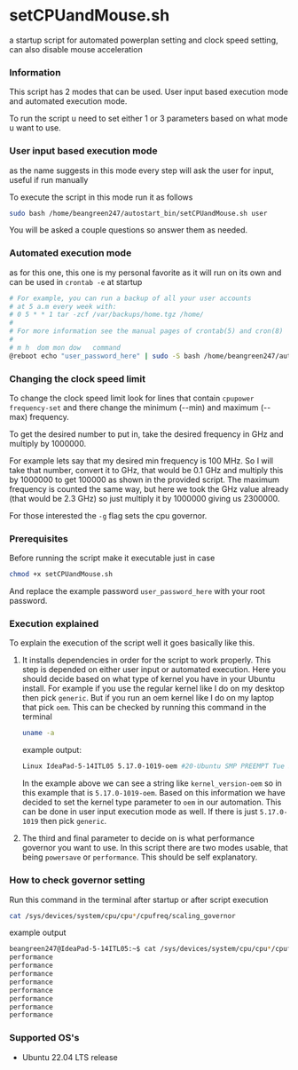 # setCPUandMouse.sh
a startup script for automated powerplan setting and clock speed setting, can also disable mouse acceleration

### Information
This script has 2 modes that can be used. User input based execution mode and automated execution mode.

To run the script u need to set either 1 or 3 parameters based on what mode u want to use.

### User input based execution mode
as the name suggests in this mode every step will ask the user for input, useful if run manually

To execute the script in this mode run it as follows
```bash
sudo bash /home/beangreen247/autostart_bin/setCPUandMouse.sh user
```

You will be asked a couple questions so answer them as needed.

### Automated execution mode
as for this one, this one is my personal favorite as it will run on its own and can be used in `crontab -e` at startup
```bash
# For example, you can run a backup of all your user accounts
# at 5 a.m every week with:
# 0 5 * * 1 tar -zcf /var/backups/home.tgz /home/
#
# For more information see the manual pages of crontab(5) and cron(8)
#
# m h  dom mon dow   command
@reboot echo "user_password_here" | sudo -S bash /home/beangreen247/autostart_bin/setCPUandMouse.sh auto oem performance
```

### Changing the clock speed limit
To change the clock speed limit look for lines that contain `cpupower frequency-set` and there change the minimum (--min) and maximum (--max) frequency.

To get the desired number to put in, take the desired frequency in GHz and multiply by 1000000.

For example lets say that my desired min frequency is 100 MHz. So I will take that number, convert it to GHz, that would be 0.1 GHz and multiply this by 1000000 to get 100000 as shown in the provided script. The maximum frequency is counted the same way, but here we took the GHz value already (that would be 2.3 GHz) so just multiply it by 1000000 giving us 2300000.

For those interested the `-g` flag sets the cpu governor.

### Prerequisites
Before running the script make it executable just in case
```bash
chmod +x setCPUandMouse.sh
```

And replace the example password `user_password_here` with your root password.

### Execution explained
To explain the execution of the script well it goes basically like this.
1. It installs dependencies in order for the script to work properly. This step is depended on either user input or automated execution. Here you should decide based on what type of kernel you have in your Ubuntu install. For example if you use the regular kernel like I do on my desktop then pick `generic`. But if you run an oem kernel like I do on my laptop that pick `oem`. This can be checked by running this command in the terminal
 	```bash
 	uname -a
 	```
	example output:
	```bash
	Linux IdeaPad-5-14ITL05 5.17.0-1019-oem #20-Ubuntu SMP PREEMPT Tue Sep 27 13:20:28 UTC 2022 x86_64 x86_64 x86_64 GNU/Linux
	```
	In the example above we can see a string like `kernel_version-oem` so in this example that is `5.17.0-1019-oem`. Based on this information we have decided to set the kernel type parameter to `oem` in our automation. This can be done in user input execution mode as well. If there is just `5.17.0-1019` then pick `generic`.

2. The third and final parameter to decide on is what performance governor you want to use. In this script there are two modes usable, that being `powersave` or `performance`. This should be self explanatory.

### How to check governor setting
Run this command in the terminal after startup or after script execution
```bash
cat /sys/devices/system/cpu/cpu*/cpufreq/scaling_governor
```
example output
```bash
beangreen247@IdeaPad-5-14ITL05:~$ cat /sys/devices/system/cpu/cpu*/cpufreq/scaling_governor
performance
performance
performance
performance
performance
performance
performance
performance
```
### Supported OS's
* Ubuntu 22.04 LTS release

